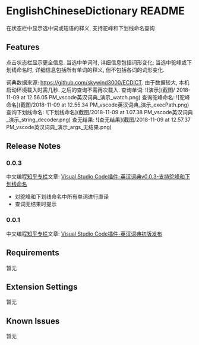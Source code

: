# EnglishChineseDictionary README

在状态栏中显示选中词或短语的释义, 支持驼峰和下划线命名查询

## Features

点击状态栏显示更全信息. 当选中单词时, 详细信息包括词形变化; 当选中驼峰或下划线命名时, 详细信息包括所有单词的释义, 但不包括各词的词形变化.

词典数据来源: https://github.com/skywind3000/ECDICT. 由于数据较大, 本机启动环境载入时需几秒. 之后的查询不需再次载入.
查询单词:
![演示](截图/
2018-11-09 at 12.56.05 PM_vscode英汉词典_演示_watch.png)
查询驼峰命名:
![驼峰命名](截图/2018-11-09 at 12.55.34 PM_vscode英汉词典_演示_execPath.png)
查询下划线命名:
![下划线命名](截图/2018-11-09 at 1.07.38 PM_vscode英汉词典_演示_string_decoder.png)
查无结果:
![查无结果](截图/2018-11-09 at 12.57.37 PM_vscode英汉词典_演示_args_无结果.png)

## Release Notes

### 0.0.3

中文编程[知乎专栏](https://zhuanlan.zhihu.com/c_140193266)文章: [Visual Studio Code插件-英汉词典v0.0.3-支持驼峰和下划线命名]()
- 对驼峰和下划线命名中所有单词进行直译
- 查词无结果时提示

### 0.0.1

中文编程[知乎专栏](https://zhuanlan.zhihu.com/c_140193266)文章: [Visual Studio Code插件-英汉词典初版发布](https://zhuanlan.zhihu.com/p/48791726)

## Requirements

暂无

## Extension Settings

暂无

## Known Issues

暂无
